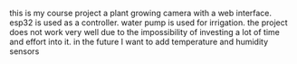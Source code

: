  this is my course project a plant growing camera with a web interface.
esp32 is used as a controller. water pump is used for irrigation.
the project does not work very well due to the impossibility of investing a lot of time and effort into it.
in the future I want to add temperature and humidity sensors 
